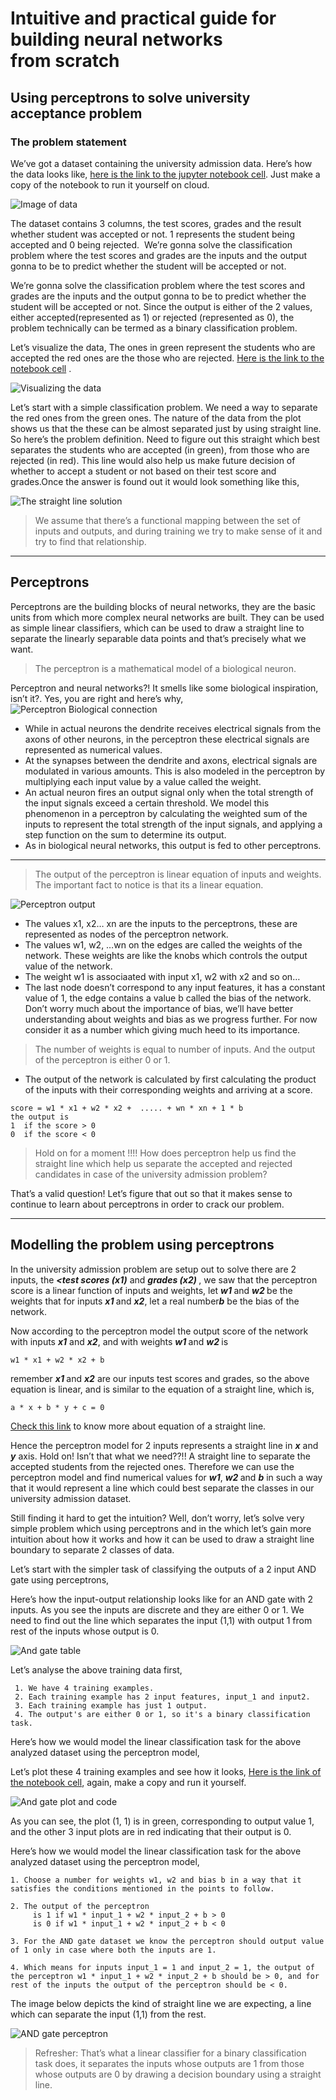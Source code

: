 # Intuitive and practical guide for building neural networks  from scratch
## Using perceptrons to solve university acceptance problem


### The problem statement 

We’ve got a dataset containing the university admission data. Here’s how the data looks like, [here is the link to the jupyter notebook cell](https://colab.research.google.com/notebook#fileId=1_u0KMavhqmyTsLCIce0ay7J9Aao-vE-H&scrollTo=AZIc9bRMc35B&line=3&uniqifier=1). Just make a copy of the notebook to run it yourself on cloud.

![Image of data](https://github.com/hackintoshrao/blog-posts/blob/master/Neural%20Nets/Building%20Neural%20Nets%20From%20Scratch/Part%201/images/data_sample.png?raw=true)

The dataset contains 3 columns, the test scores, grades and the result whether student was accepted or not. 1 represents the student being accepted and 0 being rejected. 
We’re gonna solve the classification problem where the test scores and grades are the inputs and the output gonna to be to predict whether the student will be accepted or not.

We’re gonna solve the classification problem where the test scores and grades are the inputs and the output gonna to be to predict whether the student will be accepted or not. Since the output is either of the 2 values, either accepted(represented as 1) or rejected (represented as 0), the problem technically can be termed as a binary classification problem.

Let’s visualize the data, The ones in green represent the students who are accepted the red ones are the those who are rejected. [Here is the link to the notebook cell](https://colab.research.google.com/notebook#fileId=1_u0KMavhqmyTsLCIce0ay7J9Aao-vE-H&scrollTo=IUpLCfvEw7kP&line=21&uniqifier=1) .

![Visualizing the data](https://github.com/hackintoshrao/blog-posts/blob/master/Neural%20Nets/Building%20Neural%20Nets%20From%20Scratch/Part%201/images/plot_data.png?raw=true)

Let’s start with a simple classification problem. We need a way to separate the red ones from the green ones. The nature of the data from the plot shows us that the these can be almost separated just by using straight line. So here’s the problem definition. Need to figure out this straight which best separates the students who are accepted (in green), from those who are rejected (in red). This line would also help us make future decision of whether to accept a student or not based on their test score and grades.Once the answer is found out it would look something like this,

![The straight line solution](https://github.com/hackintoshrao/blog-posts/blob/master/Neural%20Nets/Building%20Neural%20Nets%20From%20Scratch/Part%201/images/plot_good.png?raw=true)

> We assume that there’s a functional mapping between the set of inputs and outputs, and during training we try to make sense of it and try to find that relationship.

---

## Perceptrons
Perceptrons are the building blocks of neural networks, they are the basic units from which more complex neural networks are built. They can be used as simple linear classifiers, which can be used to draw a straight line to separate the linearly separable data points and that’s precisely what we want.

> The perceptron is a mathematical model of a biological neuron.

Perceptron and neural networks?! It smells like some biological inspiration, isn’t it?. Yes, you are right and here’s why,
![Perceptron Biological connection](https://github.com/hackintoshrao/blog-posts/blob/master/Neural%20Nets/Building%20Neural%20Nets%20From%20Scratch/Part%201/images/perceptron_neuron.png?raw=true)

- While in actual neurons the dendrite receives electrical signals from the axons of other neurons, in the perceptron these electrical signals are represented as numerical values.
- At the synapses between the dendrite and axons, electrical signals are modulated in various amounts. This is also modeled in the perceptron by multiplying each input value by a value called the weight.
- An actual neuron fires an output signal only when the total strength of the input signals exceed a certain threshold. We model this phenomenon in a perceptron by calculating the weighted sum of the inputs to represent the total strength of the input signals, and applying a step function on the sum to determine its output.
- As in biological neural networks, this output is fed to other perceptrons.

---

>The output of the perceptron is linear equation of inputs and weights. The important fact to notice is that its a linear equation.


![Perceptron output](https://github.com/hackintoshrao/blog-posts/blob/master/Neural%20Nets/Building%20Neural%20Nets%20From%20Scratch/Part%201/images/perceptron_output.png?raw=true)

- The values x1, x2… xn are the inputs to the perceptrons, these are represented as nodes of the perceptron network.
- The values w1, w2, …wn on the edges are called the weights of the network. These weights are like the knobs which controls the output value of the network.
- The weight w1 is associaated with input x1, w2 with x2 and so on…
- The last node doesn’t correspond to any input features, it has a constant value of 1,  the edge contains a value b called the bias of the network. Don’t worry much about the importance of bias, we’ll have better understanding about weights and bias as we progress further. For now consider it as a number which giving much heed to its importance.

> The number of weights is equal to number of inputs. And the output of the perceptron is either 0 or 1.

- The output of the network is calculated by first calculating the product of the inputs with their corresponding weights and arriving at a score.

```
score = w1 * x1 + w2 * x2 +  ..... + wn * xn + 1 * b
the output is 
1  if the score > 0
0  if the score < 0
```

> Hold on for a moment !!!! How does perceptron help us find the straight line which help us separate the accepted and rejected candidates in case of the university admission problem?

That’s a valid question! Let’s figure that out so that it makes sense to continue to learn about perceptrons in order to crack our problem.

---

## Modelling the problem using perceptrons

In the university admission problem are setup out to solve there are 2 inputs, the <em><strong><test scores (x1)</em></strong> and <em><strong> grades (x2) </em></strong>, we saw that the perceptron score is a linear function of inputs and weights, let <em><strong>w1 </em></strong> and <em><strong>w2 </em></strong> be the weights that for inputs <em><strong>x1 </em></strong> and <em><strong>x2</em></strong>, let a real number<em><strong>b</em></strong>  be the bias of the network. 

Now according to the perceptron model the output score of the network with inputs <em><strong>x1</em></strong> and <em><strong>x2</em></strong>, and with weights <em><strong>w1 </em></strong> and <em><strong>w2 </em></strong> is 
```
w1 * x1 + w2 * x2 + b 
```
remember <em><strong>x1 </em></strong> and <em><strong>x2</em></strong> are our inputs test scores and grades, so the above equation is linear, and is similar to the equation of a straight line, which is, 
```
a * x + b * y + c = 0
```

[Check this link](https://www.mathsisfun.com/algebra/line-equation-general-form.html) to know more about equation of a straight line.

Hence the perceptron model for 2 inputs represents a straight line in <em><strong>x</em></strong> and <em><strong>y</em></strong> axis. Hold on! Isn’t that what we need??!! A straight line to separate the accepted students from the rejected ones. Therefore we can use the perceptron model and find numerical values for <em><strong>w1</em></strong>, <em><strong>w2 </em></strong> and <em><strong>b</em></strong> in such a way that it would represent a line which could best separate the classes in our university admission dataset.

Still finding it hard to get the intuition? Well, don’t worry, let’s solve very simple problem which using perceptrons and in the which let’s gain more intuition about how it works and how it can be used to draw a straight line boundary to separate 2 classes of data.

Let’s start with the simpler task of classifying the outputs of a 2 input  AND gate using perceptrons,

Here’s how the input-output relationship looks like for an AND gate with 2 inputs. As you see the inputs are discrete and they are either 0 or 1. We need to find out the line which separates the input (1,1) with output 1 from rest of the inputs whose output is 0.

![And gate table](https://github.com/hackintoshrao/blog-posts/blob/master/Neural%20Nets/Building%20Neural%20Nets%20From%20Scratch/Part%201/images/and_table.png?raw=true)


Let’s analyse the above training data first,

```
 1. We have 4 training examples.
 2. Each training example has 2 input features, input_1 and input2.
 3. Each training example has just 1 output.
 4. The output's are either 0 or 1, so it's a binary classification task.
```

Here’s how we would model the linear classification task for the above analyzed dataset using the perceptron model,

Let’s plot these 4 training examples and see how it looks, [Here is the link of the notebook cell](https://colab.research.google.com/notebook#fileId=1_u0KMavhqmyTsLCIce0ay7J9Aao-vE-H&scrollTo=gqJPfMff3io5), again, make a copy and run it yourself.

![And gate plot and code](../images/and_plot_code.png)

As you can see, the plot (1, 1) is in green, corresponding to output value 1, and the other 3 input plots are in red indicating that their output is 0.

Here’s how we would model the linear classification task for the above analyzed dataset using the perceptron model,

```
1. Choose a number for weights w1, w2 and bias b in a way that it satisfies the conditions mentioned in the points to follow.
 
2. The output of the perceptron 
     is 1 if w1 * input_1 + w2 * input_2 + b > 0
     is 0 if w1 * input_1 + w2 * input_2 + b < 0

3. For the AND gate dataset we know the perceptron should output value of 1 only in case where both the inputs are 1. 

4. Which means for inputs input_1 = 1 and input_2 = 1, the output of the perceptron w1 * input_1 + w2 * input_2 + b should be > 0, and for rest of the inputs the output of the perceptron should be < 0.

```
The image below depicts the kind of straight line we are expecting, a line which can  separate the input (1,1) from the rest.

![AND gate perceptron](../images/and_perceptron.png)

> Refresher: That’s what a linear classifier for a binary classification task does, it separates the inputs whose outputs are  1 from those whose outputs are 0 by drawing a decision boundary using a straight line.


